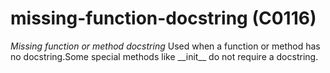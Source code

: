 # missing-function-docstring (C0116)

*Missing function or method docstring* Used when a function or method
has no docstring.Some special methods like \_\_init\_\_ do not require a
docstring.
